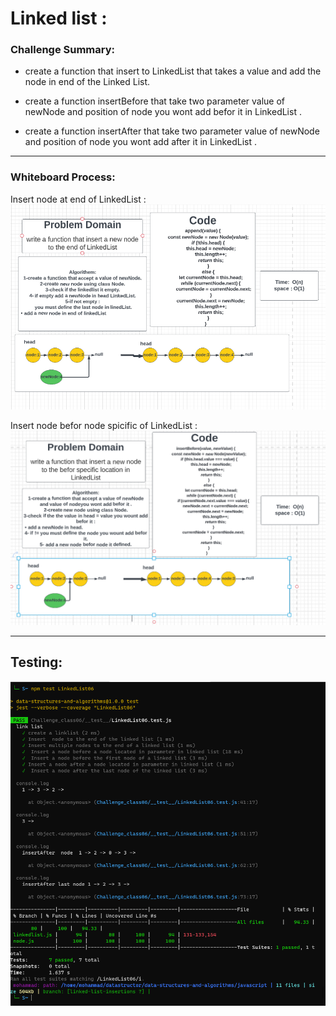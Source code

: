 # Linked list :
### Challenge Summary:
- create a function  that insert  to LinkedList  that takes a value and add the node in end of the Linked List.

- create a function    insertBefore that take two parameter value of newNode and position of node you wont add befor it in LinkedList .
- create a function    insertAfter that take two parameter value of newNode and position of node you wont add after it in LinkedList .


___
### Whiteboard Process:
Insert node at end of LinkedList  :
![](./img/1.PNG)


Insert node befor node spicific  of LinkedList  :
![](./img//2.PNG)

___
## Testing:
![](./img/3.PNG)
